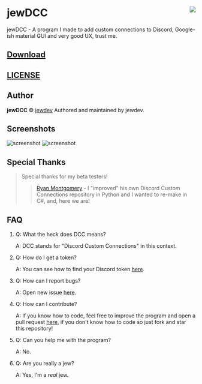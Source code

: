 # jewDCC <img src="https://i.imgur.com/W2QSZeG.gif" align="right">

jewDCC - A program I made to add custom connections to Discord, Google-ish material GUI and very good UX, trust me.

## [Download](https://github.com/jewdev/jewDCC/releases/latest)

## [LICENSE](https://github.com/jewdev/jewDCC/blob/master/LICENSE)

## Author

**jewDCC** © [jewdev](https://github.com/jewdev) Authored and maintained by jewdev.

## Screenshots
![screenshot](https://i.imgur.com/8IZezp3.png)
![screenshot](https://i.imgur.com/ND1jLOV.png)

## Special Thanks
> Special thanks for my beta testers!
> > [Ryan Montgomery](https://github.com/ryanrohypnol) - I "improved" his own Discord Custom Connections repository in Python and I wanted to re-make in C#, and, here we are!

## FAQ
1. Q: What the heck does DCC means?

   A: DCC stands for "Discord Custom Connections" in this context.

2. Q: How do I get a token?

   A: You can see how to find your Discord token [here](https://discordhelp.net/discord-token).

3. Q: How can I report bugs?
   
   A: Open new issue [here](https://github.com/jewdev/jewDCC/issues).

4. Q: How can I contribute?

   A: If you know how to code, feel free to improve the program and open a pull request [here](https://github.com/jewdev/jewDCC/pulls), if you don't know how to code so just fork and star this repository!
   
5. Q: Can you help me with the program?

   A: No.

5. Q: Are you really a jew?

   A: Yes, I'm a *real* jew.
